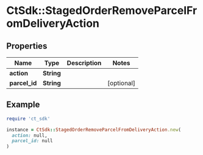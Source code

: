 # CtSdk::StagedOrderRemoveParcelFromDeliveryAction

## Properties

| Name | Type | Description | Notes |
| ---- | ---- | ----------- | ----- |
| **action** | **String** |  |  |
| **parcel_id** | **String** |  | [optional] |

## Example

```ruby
require 'ct_sdk'

instance = CtSdk::StagedOrderRemoveParcelFromDeliveryAction.new(
  action: null,
  parcel_id: null
)
```

